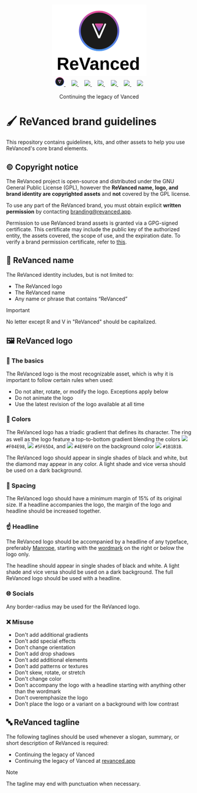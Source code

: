 <p align="center">
  <picture>
    <source
      width="256px"
      media="(prefers-color-scheme: dark)"
      srcset="assets/revanced-headline/revanced-headline-vertical-dark.svg"
    >
    <img 
      width="256px"
      src="assets/revanced-headline/revanced-headline-vertical-light.svg"
    >
  </picture>
  <br>
  <a href="https://revanced.app/">
     <picture>
         <source height="24px" media="(prefers-color-scheme: dark)" srcset="assets/revanced-logo/revanced-logo.svg" />
         <img height="24px" src="assets/revanced-logo/revanced-logo.svg" />
     </picture>
   </a>&nbsp;&nbsp;&nbsp;
   <a href="https://github.com/ReVanced">
       <picture>
           <source height="24px" media="(prefers-color-scheme: dark)" srcset="https://i.ibb.co/dMMmCrW/Git-Hub-Mark.png" />
           <img height="24px" src="https://i.ibb.co/9wV3HGF/Git-Hub-Mark-Light.png" />
       </picture>
   </a>&nbsp;&nbsp;&nbsp;
   <a href="http://revanced.app/discord">
       <picture>
           <source height="24px" media="(prefers-color-scheme: dark)" srcset="https://user-images.githubusercontent.com/13122796/178032563-d4e084b7-244e-4358-af50-26bde6dd4996.png" />
           <img height="24px" src="https://user-images.githubusercontent.com/13122796/178032563-d4e084b7-244e-4358-af50-26bde6dd4996.png" />
       </picture>
   </a>&nbsp;&nbsp;&nbsp;
   <a href="https://reddit.com/r/revancedapp">
       <picture>
           <source height="24px" media="(prefers-color-scheme: dark)" srcset="https://user-images.githubusercontent.com/13122796/178032351-9d9d5619-8ef7-470a-9eec-2744ece54553.png" />
           <img height="24px" src="https://user-images.githubusercontent.com/13122796/178032351-9d9d5619-8ef7-470a-9eec-2744ece54553.png" />
       </picture>
   </a>&nbsp;&nbsp;&nbsp;
   <a href="https://t.me/app_revanced">
      <picture>
         <source height="24px" media="(prefers-color-scheme: dark)" srcset="https://user-images.githubusercontent.com/13122796/178032213-faf25ab8-0bc3-4a94-a730-b524c96df124.png" />
         <img height="24px" src="https://user-images.githubusercontent.com/13122796/178032213-faf25ab8-0bc3-4a94-a730-b524c96df124.png" />
      </picture>
   </a>&nbsp;&nbsp;&nbsp;
   <a href="https://x.com/revancedapp">
      <picture>
         <source media="(prefers-color-scheme: dark)" srcset="https://user-images.githubusercontent.com/93124920/270180600-7c1b38bf-889b-4d68-bd5e-b9d86f91421a.png">
         <img height="24px" src="https://user-images.githubusercontent.com/93124920/270108715-d80743fa-b330-4809-b1e6-79fbdc60d09c.png" />
      </picture>
   </a>&nbsp;&nbsp;&nbsp;
   <a href="https://www.youtube.com/@ReVanced">
      <picture>
         <source height="24px" media="(prefers-color-scheme: dark)" srcset="https://user-images.githubusercontent.com/13122796/178032714-c51c7492-0666-44ac-99c2-f003a695ab50.png" />
         <img height="24px" src="https://user-images.githubusercontent.com/13122796/178032714-c51c7492-0666-44ac-99c2-f003a695ab50.png" />
     </picture>
   </a>
   <br>
   <br>
   Continuing the legacy of Vanced
</p>

# 🖌️ ReVanced brand guidelines

This repository contains guidelines, kits, and other assets to help you use ReVanced's core brand elements.

## ©️ Copyright notice

The ReVanced project is open-source and distributed under the GNU General Public License (GPL), however the **ReVanced name, logo, and brand identity are copyrighted assets** and **not** covered by the GPL license.

To use any part of the ReVanced brand, you must obtain explicit **written permission** by contacting branding@revanced.app.

Permission to use ReVanced brand assets is granted via a GPG-signed certificate.
This certificate may include the public key of the authorized entity, the assets covered, the scope of use, and the expiration date. To verify a brand permission certificate, refer to [this](https://github.com/ReVanced/revanced-documentation/blob/82259bc674e11541a94ef7d762d2b78b7dcd5c4e/docs/revanced-internals/trust.md#verifying-certificates).

## 📜 ReVanced name

The ReVanced identity includes, but is not limited to:

- The ReVanced logo
- The ReVanced name
- Any name or phrase that contains “ReVanced”

> [!IMPORTANT]
> No letter except R and V in "ReVanced" should be capitalized.

## 🖼️ ReVanced logo

### 🚩 The basics

The ReVanced logo is the most recognizable asset, which is why it is important to follow certain rules when used:

- Do not alter, rotate, or modify the logo. Exceptions apply below
- Do not animate the logo
- Use the latest revision of the logo available at all time

### 🎨 Colors

The ReVanced logo has a triadic gradient that defines its character. The ring as well as the logo feature a top-to-bottom gradient blending the colors <img height="16px" src="https://github-production-user-asset-6210df.s3.amazonaws.com/47723802/243146503-fbc21584-94a5-436b-9277-3c64a72baf97.png"/> `#F04E98`, <img height="16px" src="https://github-production-user-asset-6210df.s3.amazonaws.com/47723802/243146541-fcb07e8d-9ba4-4292-b633-f64a01b80341.png"/> `#5F65D4`, and <img height="16px" src="https://github-production-user-asset-6210df.s3.amazonaws.com/47723802/243146582-18441902-b968-434c-bc40-f78bf975e86c.png"/> `#4E98F0` on the background color <img height="16px" src="https://github.com/user-attachments/assets/a270dcbb-c720-4bca-8c11-d39328a85e4a"/> `#1B1B1B`.

The ReVanced logo should appear in single shades of black and white, but the diamond may appear in any color. A light shade and vice versa should be used on a dark background.

### 📏 Spacing

The ReVanced logo should have a minimum margin of 15% of its original size. If a headline accompanies the logo, the margin of the logo and headline should be increased together.

### ☝️ Headline

The ReVanced logo should be accompanied by a headline of any typeface, preferably [Manrope](assets/revanced-typeface/manrope), starting with the [wordmark](assets/revanced-wordmark) on the right or below the logo only.

The headline should appear in single shades of black and white. A light shade and vice versa should be used on a dark background. The full ReVanced logo should be used with a headline.

### 🌐 Socials

Any border-radius may be used for the ReVanced logo.

### ❌ Misuse

- Don't add additional gradients
- Don't add special effects
- Don't change orientation
- Don't add drop shadows
- Don't add additional elements
- Don't add patterns or textures
- Don't skew, rotate, or stretch
- Don't change color
- Don't accompany the logo with a headline starting with anything other than the wordmark
- Don't overemphasize the logo
- Don't place the logo or a variant on a background with low contrast

## 🔤 ReVanced tagline

The following taglines should be used whenever a slogan, summary, or short description of ReVanced is required:

- Continuing the legacy of Vanced
- Continuing the legacy of Vanced at [revanced.app](https://revanced.app)

> [!NOTE]
> The tagline may end with punctuation when necessary.
